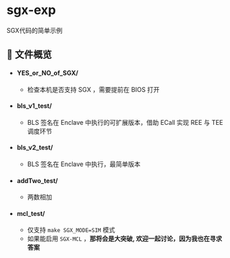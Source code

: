 # sgx-exp
SGX代码的简单示例

## :memo: 文件概览

- #### YES_or_NO_of_SGX/
    - 检查本机是否支持 SGX ，需要提前在 BIOS 打开

- #### bls_v1_test/
  - BLS 签名在 Enclave 中执行的可扩展版本，借助 ECall 实现 REE 与 TEE 调度环节

- #### bls_v2_test/
  - BLS 签名在 Enclave 中执行，最简单版本

- #### addTwo_test/
  - 两数相加

- #### mcl_test/
  - 仅支持 `make SGX_MODE=SIM` 模式
  - 如果能启用 `SGX-MCL` ，**那将会是大突破, 欢迎一起讨论，因为我也在寻求答案**
